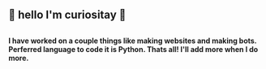 <h2> 👋 hello I'm curiositay 👋  <h2>

<h4> I have worked on a couple things like making websites and making bots. Perferred language to code it is Python. Thats all! I'll add more when I do more.<h4>

<!---
curiositay/curiositay is a ✨ special ✨ repository because its `README.md` (this file) appears on your GitHub profile.
You can click the Preview link to take a look at your changes.
--->
